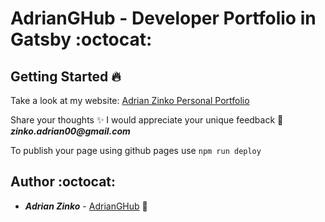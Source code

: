 # AdrianGHub - Developer Portfolio in Gatsby :octocat:


## Getting Started :fire:

Take a look at my website: [Adrian Zinko Personal Portfolio](https://adrianghub.netlify.app) 

Share your thoughts ✨ I would appreciate your unique feedback 🙌 *__zinko.adrian00@gmail.com__* 



To publish your page using github pages use `npm run deploy`

## Author :octocat:

* **_Adrian Zinko_** - [AdrianGHub](https://github.com/adrianghub/dev-portfolio) :link:
